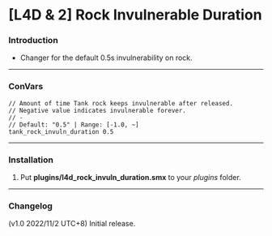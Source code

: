 # [L4D & 2] Rock Invulnerable Duration

### Introduction
- Changer for the default 0.5s invulnerability on rock.

<hr>

### ConVars
```
// Amount of time Tank rock keeps invulnerable after released.
// Negative value indicates invulnerable forever.
// -
// Default: "0.5" | Range: [-1.0, ~]
tank_rock_invuln_duration 0.5
```

<hr>

### Installation
1. Put **plugins/l4d_rock_invuln_duration.smx** to your _plugins_ folder.

<hr>

### Changelog
(v1.0 2022/11/2 UTC+8) Initial release.
